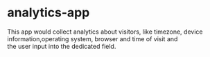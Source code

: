 # analytics-app
This app would collect analytics about visitors, like timezone, device information,operating system, browser and time of visit and  
the user input into the dedicated field.
